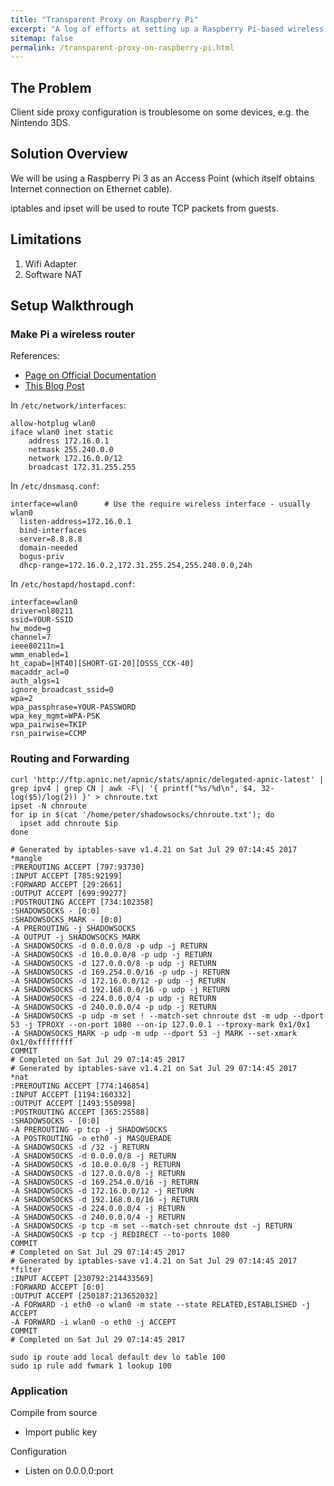 ```yaml
---
title: "Transparent Proxy on Raspberry Pi"
excerpt: "A log of efforts at setting up a Raspberry Pi-based wireless router that automatically redirects overseas traffic to a remote proxy server"
sitemap: false
permalink: /transparent-proxy-on-raspberry-pi.html
---
```


## The Problem

Client side proxy configuration is troublesome on some devices, e.g. the Nintendo 3DS.

## Solution Overview

We will be using a Raspberry Pi 3 as an Access Point (which itself obtains Internet connection on Ethernet cable).

iptables and ipset will be used to route TCP packets from guests.

## Limitations

1. Wifi Adapter
2. Software NAT

## Setup Walkthrough

### Make Pi a wireless router

References:

- [Page on Official Documentation](https://www.raspberrypi.org/documentation/configuration/wireless/access-point.md#internet-sharing)
- [This Blog Post](https://frillip.com/using-your-raspberry-pi-3-as-a-wifi-access-point-with-hostapd/)

In `/etc/network/interfaces`:

```
allow-hotplug wlan0
iface wlan0 inet static  
    address 172.16.0.1
    netmask 255.240.0.0
    network 172.16.0.0/12
    broadcast 172.31.255.255
```

In `/etc/dnsmasq.conf`:

```
interface=wlan0      # Use the require wireless interface - usually wlan0
  listen-address=172.16.0.1
  bind-interfaces
  server=8.8.8.8
  domain-needed
  bogus-priv
  dhcp-range=172.16.0.2,172.31.255.254,255.240.0.0,24h
```

In `/etc/hostapd/hostapd.conf`:

```
interface=wlan0
driver=nl80211
ssid=YOUR-SSID
hw_mode=g
channel=7
ieee80211n=1
wmm_enabled=1
ht_capab=[HT40][SHORT-GI-20][DSSS_CCK-40]
macaddr_acl=0
auth_algs=1
ignore_broadcast_ssid=0
wpa=2
wpa_passphrase=YOUR-PASSWORD
wpa_key_mgmt=WPA-PSK
wpa_pairwise=TKIP
rsn_pairwise=CCMP
```

### Routing and Forwarding

```
curl 'http://ftp.apnic.net/apnic/stats/apnic/delegated-apnic-latest' | grep ipv4 | grep CN | awk -F\| '{ printf("%s/%d\n", $4, 32-log($5)/log(2)) }' > chnroute.txt
ipset -N chnroute
for ip in $(cat '/home/peter/shadowsocks/chnroute.txt'); do
  ipset add chnroute $ip
done
```

```
# Generated by iptables-save v1.4.21 on Sat Jul 29 07:14:45 2017
*mangle
:PREROUTING ACCEPT [797:93730]
:INPUT ACCEPT [785:92199]
:FORWARD ACCEPT [29:2661]
:OUTPUT ACCEPT [699:99277]
:POSTROUTING ACCEPT [734:102358]
:SHADOWSOCKS - [0:0]
:SHADOWSOCKS_MARK - [0:0]
-A PREROUTING -j SHADOWSOCKS
-A OUTPUT -j SHADOWSOCKS_MARK
-A SHADOWSOCKS -d 0.0.0.0/8 -p udp -j RETURN
-A SHADOWSOCKS -d 10.0.0.0/8 -p udp -j RETURN
-A SHADOWSOCKS -d 127.0.0.0/8 -p udp -j RETURN
-A SHADOWSOCKS -d 169.254.0.0/16 -p udp -j RETURN
-A SHADOWSOCKS -d 172.16.0.0/12 -p udp -j RETURN
-A SHADOWSOCKS -d 192.168.0.0/16 -p udp -j RETURN
-A SHADOWSOCKS -d 224.0.0.0/4 -p udp -j RETURN
-A SHADOWSOCKS -d 240.0.0.0/4 -p udp -j RETURN
-A SHADOWSOCKS -p udp -m set ! --match-set chnroute dst -m udp --dport 53 -j TPROXY --on-port 1080 --on-ip 127.0.0.1 --tproxy-mark 0x1/0x1
-A SHADOWSOCKS_MARK -p udp -m udp --dport 53 -j MARK --set-xmark 0x1/0xffffffff
COMMIT
# Completed on Sat Jul 29 07:14:45 2017
# Generated by iptables-save v1.4.21 on Sat Jul 29 07:14:45 2017
*nat
:PREROUTING ACCEPT [774:146854]
:INPUT ACCEPT [1194:160332]
:OUTPUT ACCEPT [1493:550998]
:POSTROUTING ACCEPT [365:25588]
:SHADOWSOCKS - [0:0]
-A PREROUTING -p tcp -j SHADOWSOCKS
-A POSTROUTING -o eth0 -j MASQUERADE
-A SHADOWSOCKS -d /32 -j RETURN
-A SHADOWSOCKS -d 0.0.0.0/8 -j RETURN
-A SHADOWSOCKS -d 10.0.0.0/8 -j RETURN
-A SHADOWSOCKS -d 127.0.0.0/8 -j RETURN
-A SHADOWSOCKS -d 169.254.0.0/16 -j RETURN
-A SHADOWSOCKS -d 172.16.0.0/12 -j RETURN
-A SHADOWSOCKS -d 192.168.0.0/16 -j RETURN
-A SHADOWSOCKS -d 224.0.0.0/4 -j RETURN
-A SHADOWSOCKS -d 240.0.0.0/4 -j RETURN
-A SHADOWSOCKS -p tcp -m set --match-set chnroute dst -j RETURN
-A SHADOWSOCKS -p tcp -j REDIRECT --to-ports 1080
COMMIT
# Completed on Sat Jul 29 07:14:45 2017
# Generated by iptables-save v1.4.21 on Sat Jul 29 07:14:45 2017
*filter
:INPUT ACCEPT [230792:214433569]
:FORWARD ACCEPT [0:0]
:OUTPUT ACCEPT [250187:213652032]
-A FORWARD -i eth0 -o wlan0 -m state --state RELATED,ESTABLISHED -j ACCEPT
-A FORWARD -i wlan0 -o eth0 -j ACCEPT
COMMIT
# Completed on Sat Jul 29 07:14:45 2017
```

```
sudo ip route add local default dev lo table 100
sudo ip rule add fwmark 1 lookup 100
```

### Application

Compile from source

- Import public key

Configuration

- Listen on 0.0.0.0:port

